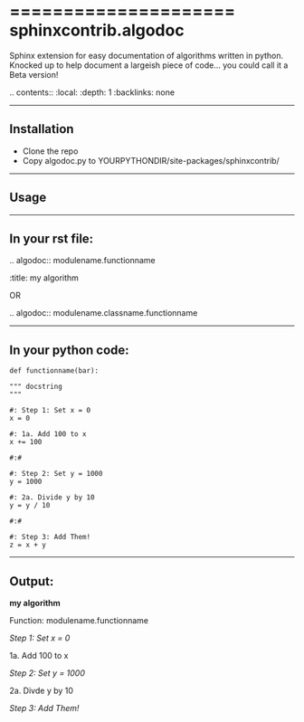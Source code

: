 =====================
sphinxcontrib.algodoc
=====================

Sphinx extension for easy documentation of algorithms written in python.
Knocked up to help document a largeish piece of code... you could call it a Beta version!

.. contents::
    :local:
    :depth: 1
    :backlinks: none
    
------------
Installation
--------------

* Clone the repo
* Copy algodoc.py to YOURPYTHONDIR/site-packages/sphinxcontrib/

--------
Usage
--------

-----------------
In your rst file:
------------------

.. algodoc:: modulename.functionname

   :title: my algorithm
   
OR

.. algodoc:: modulename.classname.functionname

--------------------
In your python code:
-----------------------

    def functionname(bar):
    
    """ docstring
    """
    
    #: Step 1: Set x = 0
    x = 0
    
    #: 1a. Add 100 to x
    x += 100
    
    #:#
    
    #: Step 2: Set y = 1000
    y = 1000
    
    #: 2a. Divide y by 10
    y = y / 10
    
    #:#
    
    #: Step 3: Add Them!
    z = x + y
    
-------
Output:
-------

**my algorithm**

Function: modulename.functionname

*Step 1: Set x = 0*

1a. Add 100 to x

*Step 2: Set y = 1000*

2a. Divde y by 10

*Step 3: Add Them!*



    